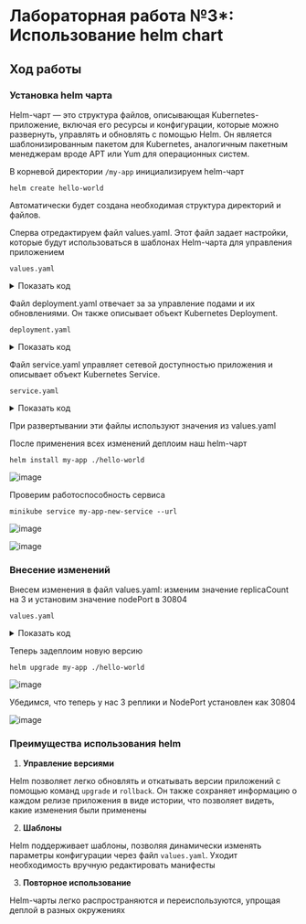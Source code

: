 # Лабораторная работа №3*: Использование helm chart

## Ход работы

### Установка helm чарта
Helm-чарт — это структура файлов, описывающая Kubernetes-приложение, включая его ресурсы и конфигурации, которые можно развернуть, управлять и обновлять с помощью Helm. Он является шаблонизированным пакетом для Kubernetes, аналогичным пакетным менеджерам вроде APT или Yum для операционных систем.

В корневой директории ```/my-app``` инициализируем helm-чарт

```helm create hello-world```

Автоматически будет создана необходимая структура директорий и файлов.

Сперва отредактируем файл values.yaml. Этот файл задает настройки, которые будут использоваться в шаблонах Helm-чарта для управления приложением

```values.yaml```
<details>
<summary>Показать код</summary>
  
```yaml
# Default values for hello-world.
# This is a YAML-formatted file.
# Declare variables to be passed into your templates.

# This will set the replicaset count more information can be found here: https://kubernetes.io/docs/concepts/workloads/controllers/replicaset/
replicaCount: 2

image:
  repository: my-app
  pullPolicy: IfNotPresent
  tag: latest

serviceAccount:
  create: true
  name: ""

service:
  type: NodePort
  port: 80
  targetPort: 8080

containerPort: 8080

ingress:
  enabled: false 
  annotations: {}
  hosts:
    - host: chart-example.local
      paths: []
  tls: []

resources: {}

autoscaling:
  enabled: false 
  minReplicas: 1
  maxReplicas: 5
  targetCPUUtilizationPercentage: 80
  targetMemoryUtilizationPercentage: 80

volumes: []

volumeMounts: []

nodeSelector: {}

tolerations: []

affinity: {}
```
</details>

Файл deployment.yaml отвечает за за управление подами и их обновлениями. Он также описывает объект Kubernetes Deployment.

```deployment.yaml```
<details>
<summary>Показать код</summary>
  
```yaml
apiVersion: apps/v1
kind: Deployment
metadata:
  name: {{ .Release.Name }}-deployment
  labels:
    app: {{ .Release.Name }}-app
spec:
  replicas: {{ .Values.replicaCount }}
  selector:
    matchLabels:
      app: {{ .Release.Name }}-new
  template:
    metadata:
      labels:
        app: {{ .Release.Name }}-new
    spec:
      containers:
      - name: {{ .Release.Name }}-container
        image: "{{ .Values.image.repository }}:{{ .Values.image.tag }}"
        imagePullPolicy: {{ .Values.image.pullPolicy }}
        ports:
        - containerPort: {{ .Values.containerPort }}
```
</details>

Файл service.yaml управляет сетевой доступностью приложения и описывает объект Kubernetes Service.

```service.yaml```
<details>
<summary>Показать код</summary>
  
```yaml
apiVersion: v1
kind: Service
metadata:
  name: {{ .Release.Name }}-new-service
spec:
  type: NodePort
  selector:
    app: {{ .Release.Name }}-new
  ports:
    - protocol: TCP
      port: {{ .Values.service.port }}
      targetPort: {{ .Values.service.targetPort }}
```
</details>

При развертывании эти файлы используют значения из values.yaml

После применения всех изменений деплоим наш helm-чарт

```helm install my-app ./hello-world```

![image](https://github.com/user-attachments/assets/59cc2729-881a-43e1-b683-cd06836b79d4)

Проверим работоспособность сервиса

```minikube service my-app-new-service --url```

![image](https://github.com/user-attachments/assets/94865ce8-dcc5-4e5d-8e6c-3805ee867860)

![image](https://github.com/user-attachments/assets/d4f1f28c-2219-4c86-b0a6-8c2bbf5d0ab1)


### Внесение изменений

Внесем изменения в файл values.yaml: изменим значение replicaCount на 3 и установим значение nodePort в 30804

```values.yaml```
<details>
<summary>Показать код</summary>
  
```yaml
# Default values for hello-world.
# This is a YAML-formatted file.
# Declare variables to be passed into your templates.

# This will set the replicaset count more information can be found here: https://kubernetes.io/docs/concepts/workloads/controllers/replicaset/
replicaCount: 3

image:
  repository: my-app
  pullPolicy: IfNotPresent
  tag: latest

serviceAccount:
  create: true
  name: ""

service:
  type: NodePort
  port: 80
  targetPort: 8080
  nodePort: 30804

containerPort: 8080

ingress:
  enabled: false 
  annotations: {}
  hosts:
    - host: chart-example.local
      paths: []
  tls: []

resources: {}

autoscaling:
  enabled: false 
  minReplicas: 1
  maxReplicas: 5
  targetCPUUtilizationPercentage: 80
  targetMemoryUtilizationPercentage: 80

volumes: []

volumeMounts: []

nodeSelector: {}

tolerations: []

affinity: {}
```
</details>

Теперь задеплоим новую версию

```helm upgrade my-app ./hello-world```

![image](https://github.com/user-attachments/assets/faf1d8d3-bfb0-447f-aa1c-25e88d6be4a7)

Убедимся, что теперь у нас 3 реплики и NodePort установлен как 30804

![image](https://github.com/user-attachments/assets/cb268477-501d-4901-a3f5-acca6bf7ed50)


### Преимущества использования helm

1. **Управление версиями**

Helm позволяет легко обновлять и откатывать версии приложений с помощью команд ```upgrade``` и ```rollback```. Он также сохраняет информацию о каждом релизе приложения в виде истории, что позволяет видеть, какие изменения были применены

2. **Шаблоны**
   
Helm поддерживает шаблоны, позволяя динамически изменять параметры конфигурации через файл ```values.yaml```. Уходит необходимость вручную редактировать манифесты

3. **Повторное использование**

Helm-чарты легко распространяются и переиспользуются, упрощая деплой в разных окружениях











